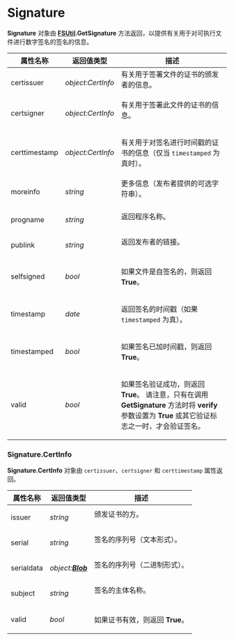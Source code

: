 # Signature

**Signature** 对象由 **[FSUtil](fsutil.zh.md).GetSignature** 方法返回，以提供有关用于对可执行文件进行数字签名的签名的信息。

<table>
<thead><tr><th>
属性名称</th><th>
返回值类型</th><th>
描述
</th></tr></thead><tbody><tr><td>
certissuer</td><td>

*object:CertInfo*</td><td>
有关用于签署文件的证书的颁发者的信息。
</td></tr><tr><td>
certsigner</td><td>

*object:CertInfo*</td><td>
有关用于签署此文件的证书的信息。
</td></tr><tr><td>
certtimestamp</td><td>

*object:CertInfo*</td><td>

有关用于对签名进行时间戳的证书的信息（仅当 `timestamped` 为真时）。
</td></tr><tr><td>
moreinfo</td><td>

*string*</td><td>
更多信息（发布者提供的可选字符串）。
</td></tr><tr><td>
progname</td><td>

*string*</td><td>
返回程序名称。
</td></tr><tr><td>
publink</td><td>

*string*</td><td>
返回发布者的链接。
</td></tr><tr><td>
selfsigned</td><td>

*bool*</td><td>

如果文件是自签名的，则返回 **True**。
</td></tr><tr><td>
timestamp</td><td>

*date*</td><td>

返回签名的时间戳（如果 `timestamped` 为真）。
</td></tr><tr><td>
timestamped</td><td>

*bool*</td><td>

如果签名已加时间戳，则返回 **True**。
</td></tr><tr><td>
valid</td><td>

*bool*</td><td>

如果签名验证成功，则返回 **True**。 请注意，只有在调用 **GetSignature** 方法时将 **verify** 参数设置为 **True** 或其它验证标志之一时，才会验证签名。
</td></tr></tbody>
</table>

### Signature.CertInfo

**Signature.CertInfo** 对象由 `certissuer`、`certsigner` 和 `certtimestamp` 属性返回。

<table>
<thead><tr><th>
属性名称</th><th>
返回值类型</th><th>
描述
</th></tr></thead><tbody><tr><td>
issuer</td><td>

*string*</td><td>
颁发证书的方。
</td></tr><tr><td>
serial</td><td>

*string*</td><td>
签名的序列号（文本形式）。
</td></tr><tr><td>
serialdata</td><td>

*object:**[Blob](blob.zh.md)***</td><td>
签名的序列号（二进制形式）。
</td></tr><tr><td>
subject</td><td>

*string*</td><td>
签名的主体名称。
</td></tr><tr><td>
valid</td><td>

*bool*</td><td>

如果证书有效，则返回 **True**。
</td></tr></tbody>
</table>